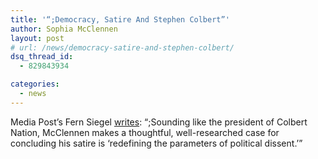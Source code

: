 ```yaml
---
title: '“;Democracy, Satire And Stephen Colbert”'
author: Sophia McClennen
layout: post
# url: /news/democracy-satire-and-stephen-colbert/
dsq_thread_id:
  - 829843934

categories: 
  - news
---
```

Media Post’s Fern Siegel [writes][1]: “;Sounding like the president of Colbert Nation, McClennen makes a thoughtful, well-researched case for concluding his satire is &#8216;redefining the parameters of political dissent.’”

 [1]: http://www.mediapost.com/publications/article/181689/democracy-satire-and-stephen-colbert.html